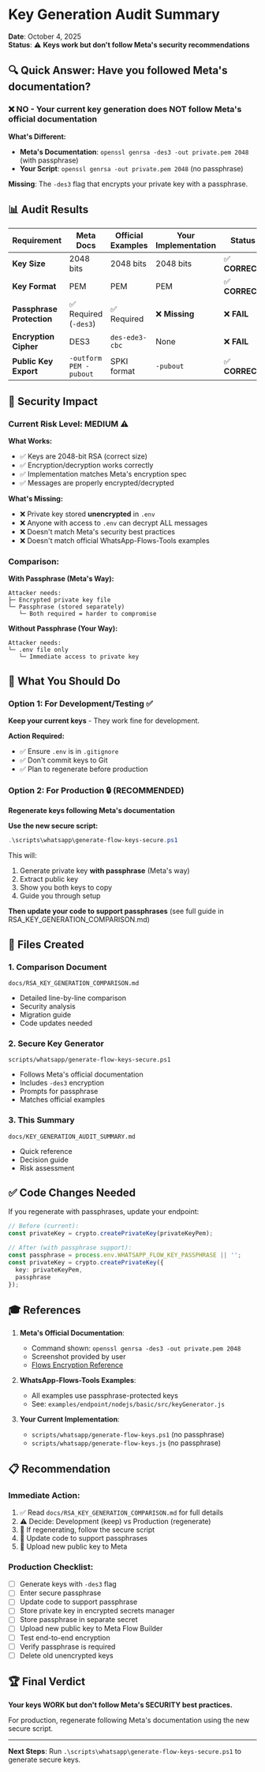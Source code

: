 # Key Generation Audit Summary

**Date**: October 4, 2025  
**Status**: ⚠️ **Keys work but don't follow Meta's security recommendations**

## 🔍 Quick Answer: Have you followed Meta's documentation?

### ❌ NO - Your current key generation does NOT follow Meta's official documentation

**What's Different:**
- **Meta's Documentation**: `openssl genrsa -des3 -out private.pem 2048` (with passphrase)
- **Your Script**: `openssl genrsa -out private.pem 2048` (no passphrase)

**Missing**: The `-des3` flag that encrypts your private key with a passphrase.

## 📊 Audit Results

| Requirement | Meta Docs | Official Examples | Your Implementation | Status |
|------------|-----------|------------------|---------------------|--------|
| **Key Size** | 2048 bits | 2048 bits | 2048 bits | ✅ **CORRECT** |
| **Key Format** | PEM | PEM | PEM | ✅ **CORRECT** |
| **Passphrase Protection** | ✅ Required (`-des3`) | ✅ Required | ❌ **Missing** | ❌ **FAIL** |
| **Encryption Cipher** | DES3 | `des-ede3-cbc` | None | ❌ **FAIL** |
| **Public Key Export** | `-outform PEM -pubout` | SPKI format | `-pubout` | ✅ **CORRECT** |

## 🚨 Security Impact

### Current Risk Level: **MEDIUM** ⚠️

**What Works:**
- ✅ Keys are 2048-bit RSA (correct size)
- ✅ Encryption/decryption works correctly
- ✅ Implementation matches Meta's encryption spec
- ✅ Messages are properly encrypted/decrypted

**What's Missing:**
- ❌ Private key stored **unencrypted** in `.env`
- ❌ Anyone with access to `.env` can decrypt ALL messages
- ❌ Doesn't match Meta's security best practices
- ❌ Doesn't match official WhatsApp-Flows-Tools examples

### Comparison:

**With Passphrase (Meta's Way):**
```
Attacker needs:
├─ Encrypted private key file
└─ Passphrase (stored separately)
   └─ Both required = harder to compromise
```

**Without Passphrase (Your Way):**
```
Attacker needs:
└─ .env file only
   └─ Immediate access to private key
```

## 🎯 What You Should Do

### Option 1: For Development/Testing ✅
**Keep your current keys** - They work fine for development.

**Action Required:**
- ✅ Ensure `.env` is in `.gitignore`
- ✅ Don't commit keys to Git
- ✅ Plan to regenerate before production

### Option 2: For Production 🔒 (RECOMMENDED)
**Regenerate keys following Meta's documentation**

**Use the new secure script:**
```powershell
.\scripts\whatsapp\generate-flow-keys-secure.ps1
```

This will:
1. Generate private key **with passphrase** (Meta's way)
2. Extract public key
3. Show you both keys to copy
4. Guide you through setup

**Then update your code to support passphrases** (see full guide in RSA_KEY_GENERATION_COMPARISON.md)

## 📁 Files Created

### 1. **Comparison Document**
`docs/RSA_KEY_GENERATION_COMPARISON.md`
- Detailed line-by-line comparison
- Security analysis
- Migration guide
- Code updates needed

### 2. **Secure Key Generator**
`scripts/whatsapp/generate-flow-keys-secure.ps1`
- Follows Meta's official documentation
- Includes `-des3` encryption
- Prompts for passphrase
- Matches official examples

### 3. **This Summary**
`docs/KEY_GENERATION_AUDIT_SUMMARY.md`
- Quick reference
- Decision guide
- Risk assessment

## ✅ Code Changes Needed

If you regenerate with passphrases, update your endpoint:

```typescript
// Before (current):
const privateKey = crypto.createPrivateKey(privateKeyPem);

// After (with passphrase support):
const passphrase = process.env.WHATSAPP_FLOW_KEY_PASSPHRASE || '';
const privateKey = crypto.createPrivateKey({ 
  key: privateKeyPem, 
  passphrase 
});
```

## 🎓 References

1. **Meta's Official Documentation**:
   - Command shown: `openssl genrsa -des3 -out private.pem 2048`
   - Screenshot provided by user
   - [Flows Encryption Reference](https://developers.facebook.com/docs/whatsapp/flows/reference/flowsencryption)

2. **WhatsApp-Flows-Tools Examples**:
   - All examples use passphrase-protected keys
   - See: `examples/endpoint/nodejs/basic/src/keyGenerator.js`

3. **Your Current Implementation**:
   - `scripts/whatsapp/generate-flow-keys.ps1` (no passphrase)
   - `scripts/whatsapp/generate-flow-keys.js` (no passphrase)

## 📋 Recommendation

### Immediate Action:
1. ✅ Read `docs/RSA_KEY_GENERATION_COMPARISON.md` for full details
2. ⚠️ Decide: Development (keep) vs Production (regenerate)
3. 📝 If regenerating, follow the secure script
4. 🔧 Update code to support passphrases
5. 🔑 Upload new public key to Meta

### Production Checklist:
- [ ] Generate keys with `-des3` flag
- [ ] Enter secure passphrase
- [ ] Update code to support passphrase
- [ ] Store private key in encrypted secrets manager
- [ ] Store passphrase in separate secret
- [ ] Upload new public key to Meta Flow Builder
- [ ] Test end-to-end encryption
- [ ] Verify passphrase is required
- [ ] Delete old unencrypted keys

## 🏆 Final Verdict

**Your keys WORK but don't follow Meta's SECURITY best practices.**

For production, regenerate following Meta's documentation using the new secure script.

---

**Next Steps**: Run `.\scripts\whatsapp\generate-flow-keys-secure.ps1` to generate secure keys.

